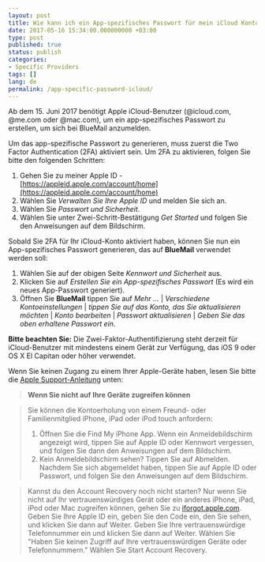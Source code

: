 ```yaml
---
layout: post
title: Wie kann ich ein App-spezifisches Passwort für mein iCloud Konto aktivieren?
date: 2017-05-16 15:34:00.000000000 +03:00
type: post
published: true
status: publish
categories:
- Specific Providers
tags: []
lang: de
permalink: /app-specific-password-icloud/
---
```


Ab dem 15. Juni 2017 benötigt Apple iCloud-Benutzer (@icloud.com, @me.com oder @mac.com), um ein app-spezifisches Passwort zu erstellen, um sich bei BlueMail anzumelden.

Um das app-spezifische Passwort zu generieren, muss zuerst die Two Factor Authentication (2FA) aktiviert sein. Um 2FA zu aktivieren, folgen Sie bitte den folgenden Schritten:

1. Gehen Sie zu meiner Apple ID - [https://appleid.apple.com/account/home](https://appleid.apple.com/account/home)
2. Wählen Sie *Verwalten Sie Ihre Apple ID* und melden Sie sich an.
3. Wählen Sie *Passwort und Sicherheit*.
4. Wählen Sie unter Zwei-Schritt-Bestätigung *Get Started* und folgen Sie den Anweisungen auf dem Bildschirm.

Sobald Sie 2FA für Ihr iCloud-Konto aktiviert haben, können Sie nun ein App-spezifisches Passwort generieren, das auf **BlueMail** verwendet werden soll:
1. Wählen Sie auf der obigen Seite *Kennwort und Sicherheit* aus.
2. Klicken Sie auf *Erstellen Sie ein App-spezifisches Passwort* (Es wird ein neues App-Passwort generiert).
3. Öffnen Sie **BlueMail** tippen Sie auf *Mehr ...* \| *Verschiedene Kontoeinstellungen* \| *tippen Sie auf das Konto, das Sie aktualisieren möchten* \| *Konto bearbeiten* \| *Passwort aktualisieren* \| *Geben Sie das oben erhaltene Passwort ein*.

**Bitte beachten Sie:** Die Zwei-Faktor-Authentifizierung steht derzeit für iCloud-Benutzer mit mindestens einem Gerät zur Verfügung, das iOS 9 oder OS X El Capitan oder höher verwendet.

Wenn Sie keinen Zugang zu einem Ihrer Apple-Geräte haben, lesen Sie bitte die [Apple Support-Anleitung](https://support.apple.com/en-US/HT204921) unten:

> **Wenn Sie nicht auf Ihre Geräte zugreifen können**

> Sie können die Kontoerholung von einem Freund- oder Familienmitglied iPhone, iPad oder iPod touch anfordern:
> 1. Öffnen Sie die Find My iPhone App. Wenn ein Anmeldebildschirm angezeigt wird, tippen Sie auf Apple ID oder Kennwort vergessen, und folgen Sie dann den Anweisungen auf dem Bildschirm.
> 2. Kein Anmeldebildschirm sehen? Tippen Sie auf Abmelden. Nachdem Sie sich abgemeldet haben, tippen Sie auf Apple ID oder Passwort, und folgen Sie den Anweisungen auf dem Bildschirm.

> Kannst du den Account Recovery noch nicht starten? Nur wenn Sie nicht auf Ihr vertrauenswürdiges Gerät oder ein anderes iPhone, iPad, iPod oder Mac zugreifen können, gehen Sie zu [iforgot.apple.com](http://iforgot.apple.com). Geben Sie Ihre Apple ID ein, geben Sie den Code ein, den Sie sehen, und klicken Sie dann auf Weiter. Geben Sie Ihre vertrauenswürdige Telefonnummer ein und klicken Sie dann auf Weiter. Wählen Sie "Haben Sie keinen Zugriff auf Ihre vertrauenswürdigen Geräte oder Telefonnummern." Wählen Sie Start Account Recovery.
